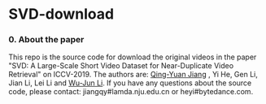 # SVD-download
### 0. About the paper
This repo is the source code for download the original videos in the paper "SVD: A Large-Scale Short Video Dataset for Near-Duplicate Video Retrieval" on ICCV-2019. The authors are: [Qing-Yuan Jiang](http://lamda.nju.edu.cn/jiangqy) , Yi He, Gen Li, Jian Li, Lei Li and [Wu-Jun Li](http://cs.nju.edu.cn/lwj). If you have any questions about the source code, please contact: jiangqy#lamda.nju.edu.cn or heyi#bytedance.com.